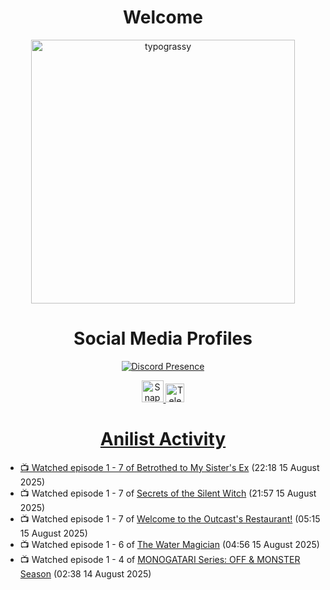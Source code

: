 <div align="center">

# Welcome
<a href="https://github.com/kawarimidoll/typograssy">
    <img alt="typograssy" src="https://typograssy.deno.dev/api?text=%E3%82%88%E3%81%86%E3%81%93%E3%81%9D%E3%81%BF%E3%81%AA%E3%81%95%E3%82%93%20-%20Sheby--&&l0=none&l1=82d9d0&l2=027353&l3=038c4c&l4=01402e&bg=none&frame=none&speed=100&comment=" width="421.99">
</a>

</div>

<div align="center">

# Social Media Profiles

[![Discord Presence](https://lanyard.cnrad.dev/api/612532963938271232)](https://discord.com/users/612532963938271232)


<a href="https://www.snapchat.com/add/a.sheby" title="Snapchat Profile">
    <img src="https://www.freepnglogos.com/uploads/snapchat-logo-png-0.png" width="35" alt="Snapchat Logo" />


<a href="https://t.me/ASheby" title="Telegram Profile">
    <img src="https://www.freepnglogos.com/uploads/telegram-logo-png-0.png" width="30" alt="Telegram Logo" />


</div>

<div align="center">

# Anilist Activity

</div>

<!-- ANILIST_ACTIVITY:start -->

-   📺 Watched episode 1 - 7 of [Betrothed to My Sister's Ex](https://anilist.co/anime/179879) (22:18 15 August 2025)
-   📺 Watched episode 1 - 7 of [Secrets of the Silent Witch](https://anilist.co/anime/179966) (21:57 15 August 2025)
-   📺 Watched episode 1 - 7 of [Welcome to the Outcast's Restaurant!](https://anilist.co/anime/185544) (05:15 15 August 2025)
-   📺 Watched episode 1 - 6 of [The Water Magician](https://anilist.co/anime/186052) (04:56 15 August 2025)
-   📺 Watched episode 1 - 4 of [MONOGATARI Series: OFF & MONSTER Season](https://anilist.co/anime/173533) (02:38 14 August 2025)

<!-- ANILIST_ACTIVITY:end -->
